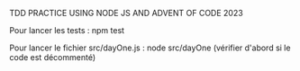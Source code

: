 TDD PRACTICE USING NODE JS AND ADVENT OF CODE 2023

Pour lancer les tests :
npm test

Pour lancer le fichier src/dayOne.js :
node src/dayOne
(vérifier d'abord si le code est décommenté)

